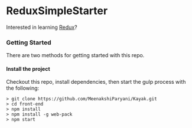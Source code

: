 # ReduxSimpleStarter

Interested in learning [Redux](https://www.udemy.com/react-redux/)?

### Getting Started

There are two methods for getting started with this repo.

#### Install the project
Checkout this repo, install dependencies, then start the gulp process with the following:

```
> git clone https://github.com/MeenakshiParyani/Kayak.git
> cd front-end
> npm install
> npm install -g web-pack
> npm start
```
